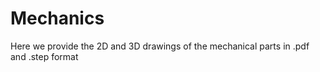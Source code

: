 # Mechanics

Here we provide the 2D and 3D drawings of the mechanical parts in .pdf and .step format
